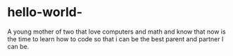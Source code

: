 # hello-world-
A young mother of two that love computers and math and know that now is the time to learn how to code so that i can be the best parent and partner I can be. 
